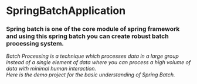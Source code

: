 # SpringBatchApplication

### Spring batch is one of the core module of spring framework and using this spring batch you can create robust batch processing system.

_Batch Processing is a technique which processes data in a large group instead of a single element of data where you can process a high volume of data with minimal human interaction._  
_Here is the demo project for the basic understanding of Spring Batch._

